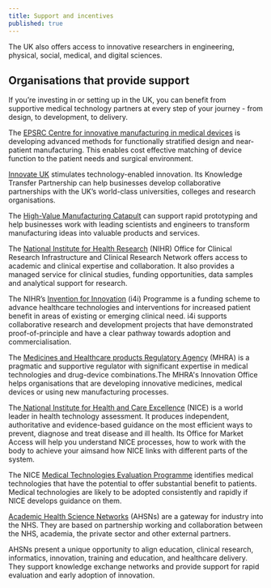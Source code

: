 ```yaml
---
title: Support and incentives
published: true
---
```

The UK also offers access to innovative researchers in engineering, physical, social, medical, and digital sciences. 

## Organisations that provide support

If you’re investing in or setting up in the UK, you can benefit from supportive medical technology partners at every step of your journey - from design, to development, to delivery.

The [EPSRC Centre for innovative manufacturing in medical devices](https://www.epsrc.ac.uk/research/centres/innovativemanufacturing/imrcmedicaldevices) is developing advanced methods for functionally stratified design and near-patient manufacturing. This enables cost effective matching of device function to the patient needs and surgical environment.

[Innovate UK](https://www.gov.uk/government/organisations/innovate-uk) stimulates technology-enabled innovation. Its Knowledge Transfer Partnership can help businesses develop collaborative partnerships with the UK’s world-class universities, colleges and research organisations.

The [High-Value Manufacturing Catapult](https://hvm.catapult.org.uk/) can support rapid prototyping and help businesses work with leading scientists and engineers to transform manufacturing ideas into valuable products and services.

The [National Institute for Health Research](http://www.nihr.ac.uk/life-sciences-industry/) (NIHR) Office for Clinical Research Infrastructure and Clinical Research Network offers access to academic and clinical expertise and collaboration. It also provides  a managed service for clinical studies, funding opportunities, data samples and analytical support for research.

The NIHR’s [Invention for Innovation](http://www.nihr.ac.uk/funding-and-support/funding-for-research-studies/how-to-apply/research-programmes/invention-for-innovation/) (i4i) Programme is a funding scheme to advance healthcare technologies and interventions for increased patient benefit in areas of existing or emerging clinical need. i4i supports collaborative research and development projects that have demonstrated proof-of-principle and have a clear pathway towards adoption and commercialisation.

The [Medicines and Healthcare products Regulatory Agency](https://www.gov.uk/government/organisations/medicines-and-healthcare-products-regulatory-agency) (MHRA) is a pragmatic and supportive regulator with significant expertise in medical technologies and drug-device combinations.The MHRA's Innovation Office helps organisations that are developing innovative medicines, medical devices or using new manufacturing processes.

The[ National Institute for Health and Care Excellence](https://www.nice.org.uk/) (NICE) is a world leader in health technology assessment. It produces independent, authoritative and evidence-based guidance on the most efficient ways to prevent, diagnose and treat disease and ill health. Its Office for Market Access will help you understand NICE processes, how to work with the body to achieve your aimsand how NICE links with different parts of the system.

The NICE [Medical Technologies Evaluation Programme](https://www.nice.org.uk/About/What-we-do/Our-Programmes/NICE-guidance/NICE-medical-technologies-evaluation-programme) identifies medical technologies that have the potential to offer substantial benefit to patients. Medical technologies are likely to be adopted consistently and rapidly if NICE develops guidance on them.

[Academic Health Science Networks](http://www.ahsnnetwork.com/) (AHSNs) are a gateway for industry into the NHS. They are based on partnership working and collaboration between the NHS, academia, the private sector and other external partners.

AHSNs present a unique opportunity to align education, clinical research, informatics, innovation, training and education, and healthcare delivery. They support knowledge exchange networks and provide support for rapid evaluation and early adoption of innovation.

